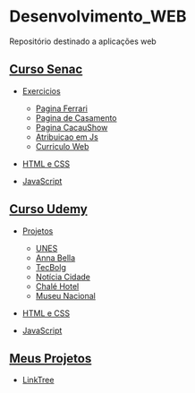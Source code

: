 # Desenvolvimento_WEB
Repositório destinado a aplicações  web

## [__Curso Senac__](https://github.com/Igor0155/Desenvolvimento-WEB/tree/main/Curso_Senac)

  - [Exercicios](https://github.com/Igor0155/Desenvolvimento_WEB/tree/main/Curso_Senac/Exercicios)
    
    * [Pagina Ferrari](https://github.com/Igor0155/Desenvolvimento_WEB/tree/main/Curso_Senac/Exercicios/At1_Pagina_Web)
    * [Pagina de Casamento](https://github.com/Igor0155/Desenvolvimento_WEB/tree/main/Curso_Senac/Exercicios/At2_Pag_de_Casamento)
    * [Pagina CacauShow](https://github.com/Igor0155/Desenvolvimento_WEB/tree/main/Curso_Senac/Exercicios/At3_Pg_CacauShow)
    * [Atribuicao em Js](https://github.com/Igor0155/Desenvolvimento_WEB/tree/main/Curso_Senac/Exercicios/At4_Atribuicao_js)
    * [Curriculo Web](https://github.com/Igor0155/Desenvolvimento_WEB/tree/main/Curso_Senac/Exercicios/At5_Pg_Curriculo)
    
  - [HTML e CSS](https://github.com/Igor0155/Desenvolvimento_WEB/tree/main/Curso_Senac/HTML%20e%20CSS)
  
  - [JavaScript](https://github.com/Igor0155/Desenvolvimento_WEB/tree/main/Curso_Senac/JavaScript)
  
## [__Curso Udemy__](https://github.com/Igor0155/Desenvolvimento_WEB/tree/main/Curso_Udemy)
   
  - [Projetos](https://github.com/Igor0155/Desenvolvimento_WEB/tree/main/Curso_Udemy/Projetos)
        
    * [UNES](https://github.com/Igor0155/Desenvolvimento_WEB/tree/main/Curso_Udemy/Projetos/Projeto1_Pag_UNES)
    * [Anna Bella](https://github.com/Igor0155/Desenvolvimento_WEB/tree/main/Curso_Udemy/Projetos/Projeto2_Anna_Bella)
    * [TecBolg](https://github.com/Igor0155/Desenvolvimento_WEB/tree/main/Curso_Udemy/Projetos/Projeto3_Site_TecBlog)
    * [Notícia Cidade](https://github.com/Igor0155/Desenvolvimento_WEB/tree/main/Curso_Udemy/Projetos/Projeto4_Site_Noticias_Cidade)
    * [Chalé Hotel](https://github.com/Igor0155/Desenvolvimento_WEB/tree/main/Curso_Udemy/Projetos/Projeto5_Chale_Hotel)
    * [Museu Nacional](https://github.com/Igor0155/Desenvolvimento_WEB/tree/main/Curso_Udemy/Projetos/Projeto6_Museu-Nacional)

  - [HTML e CSS](https://github.com/Igor0155/Desenvolvimento_WEB/tree/main/Curso_Udemy/HTML%20e%20CSS)
  
  - [JavaScript]()
  
## [__Meus Projetos__](https://github.com/Igor0155/Desenvolvimento_WEB/tree/main/Meus_projetos_web)
  
  * [LinkTree](https://github.com/Igor0155/Desenvolvimento_WEB/tree/main/Meus_projetos_web/LinkTree)
    
